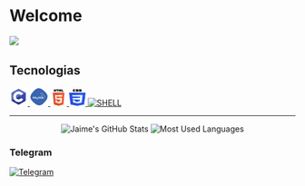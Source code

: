 # Welcome

![](https://komarev.com/ghpvc/?username=ShinKatsuo-C&style=flat-square)

## Tecnologias

<p>
        <a href="#">
            <img alt="C" width="32px" height="32px" src="assets1/C.png">
        </a>
        <a href="#">
            <img alt="MYSQL" width="32px" height="32px"src="assets1/mysql_PNG19.png">
        </a>
        <a href="#">
            <img alt="HTML" width="29px" height="29px" src="assets1/html.svg">
        </a>
       <a href="#">
            <img alt="CSS" width="29px" height="29px" src="assets1/ccs3.svg">
        </a>
        <a href="#">
            <img alt="SHELL" width="29px" height="29px" src="assets1/">
        </a>
    </p>

<hr>

<p align="center">
    <img alt="Jaime's GitHub Stats" height="150px"  src="https://github-readme-stats.vercel.app/api?username=ShinKatsuo&theme=dark&show_icons=true">
    <img alt="Most Used Languages" height="150px" src="https://github-readme-stats.vercel.app/api/top-langs/?username=ShinKatsuo&hide=html&layout=compact&theme=dark">
</p>
    
### Telegram  
    
<p>
    <a href="https://t.me/Sh1nKatsuo">
        <img alt="Telegram" src="https://img.shields.io/static/v1?style=flat&logo=telegram&logoColor=white&color=%239146FF&label=&message=Sh1nKatsuo"/>
    </a>
</p>
